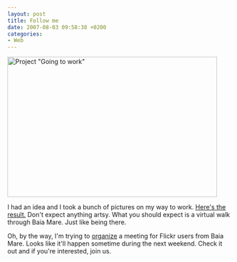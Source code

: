 ```yaml
---
layout: post
title: Follow me
date: 2007-08-03 09:58:38 +0200
categories:
- Web
---
```

<a href="http://www.flickr.com/photos/janos/sets/72157601092213316/detail/"><img src="http://www.rusiczki.net/blog/blogpics/project-going-to-work-thumbnails.jpg" width="471" height="315" border="0" alt='Project "Going to work"' class="image" /></a>

I had an idea and I took a bunch of pictures on my way to work. <a href="http://www.flickr.com/photos/janos/sets/72157601092213316/detail/">Here's the result.</a> Don't expect anything artsy. What you should expect is a virtual walk through Baia Mare. Just like being there.

Oh, by the way, I'm trying to <a href="http://www.flickr.com/groups/baia-mare/discuss/72157600865421799/">organize</a> a meeting for Flickr users from Baia Mare. Looks like it'll happen sometime during the next weekend. Check it out and if you're interested, join us.


